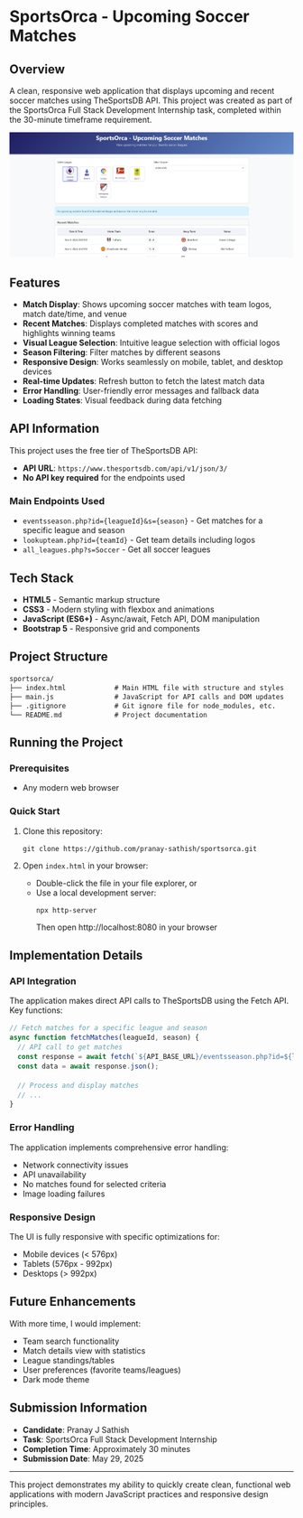 # SportsOrca - Upcoming Soccer Matches

## Overview
A clean, responsive web application that displays upcoming and recent soccer matches using TheSportsDB API. This project was created as part of the SportsOrca Full Stack Development Internship task, completed within the 30-minute timeframe requirement.

![SportsOrca Screenshot](screenshot.png)

## Features

- **Match Display**: Shows upcoming soccer matches with team logos, match date/time, and venue
- **Recent Matches**: Displays completed matches with scores and highlights winning teams
- **Visual League Selection**: Intuitive league selection with official logos
- **Season Filtering**: Filter matches by different seasons
- **Responsive Design**: Works seamlessly on mobile, tablet, and desktop devices
- **Real-time Updates**: Refresh button to fetch the latest match data
- **Error Handling**: User-friendly error messages and fallback data
- **Loading States**: Visual feedback during data fetching

## API Information

This project uses the free tier of TheSportsDB API:
- **API URL**: `https://www.thesportsdb.com/api/v1/json/3/`
- **No API key required** for the endpoints used

### Main Endpoints Used

- `eventsseason.php?id={leagueId}&s={season}` - Get matches for a specific league and season
- `lookupteam.php?id={teamId}` - Get team details including logos
- `all_leagues.php?s=Soccer` - Get all soccer leagues

## Tech Stack

- **HTML5** - Semantic markup structure
- **CSS3** - Modern styling with flexbox and animations
- **JavaScript (ES6+)** - Async/await, Fetch API, DOM manipulation
- **Bootstrap 5** - Responsive grid and components

## Project Structure

```
sportsorca/
├── index.html            # Main HTML file with structure and styles
├── main.js               # JavaScript for API calls and DOM updates
├── .gitignore            # Git ignore file for node_modules, etc.
└── README.md             # Project documentation
```

## Running the Project

### Prerequisites
- Any modern web browser

### Quick Start
1. Clone this repository:
   ```
   git clone https://github.com/pranay-sathish/sportsorca.git
   ```

2. Open `index.html` in your browser:
   - Double-click the file in your file explorer, or
   - Use a local development server:
     ```
     npx http-server
     ```
     Then open http://localhost:8080 in your browser

## Implementation Details

### API Integration
The application makes direct API calls to TheSportsDB using the Fetch API. Key functions:

```javascript
// Fetch matches for a specific league and season
async function fetchMatches(leagueId, season) {
  // API call to get matches
  const response = await fetch(`${API_BASE_URL}/eventsseason.php?id=${leagueId}&s=${season}`);
  const data = await response.json();
  
  // Process and display matches
  // ...
}
```

### Error Handling
The application implements comprehensive error handling:
- Network connectivity issues
- API unavailability
- No matches found for selected criteria
- Image loading failures

### Responsive Design
The UI is fully responsive with specific optimizations for:
- Mobile devices (< 576px)
- Tablets (576px - 992px)
- Desktops (> 992px)

## Future Enhancements

With more time, I would implement:
- Team search functionality
- Match details view with statistics
- League standings/tables
- User preferences (favorite teams/leagues)
- Dark mode theme

## Submission Information

- **Candidate**: Pranay J Sathish
- **Task**: SportsOrca Full Stack Development Internship
- **Completion Time**: Approximately 30 minutes
- **Submission Date**: May 29, 2025

---

This project demonstrates my ability to quickly create clean, functional web applications with modern JavaScript practices and responsive design principles.
